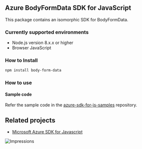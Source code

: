 ## Azure BodyFormData SDK for JavaScript

This package contains an isomorphic SDK for BodyFormData.

### Currently supported environments

- Node.js version 8.x.x or higher
- Browser JavaScript

### How to Install

```bash
npm install body-form-data
```

### How to use

#### Sample code

Refer the sample code in the [azure-sdk-for-js-samples](https://github.com/Azure/azure-sdk-for-js-samples) repository.

## Related projects

- [Microsoft Azure SDK for Javascript](https://github.com/Azure/azure-sdk-for-js)


![Impressions](https://azure-sdk-impressions.azurewebsites.net/api/impressions/azure-sdk-for-js%2Fsdk%2Fcdn%2Farm-cdn%2FREADME.png)